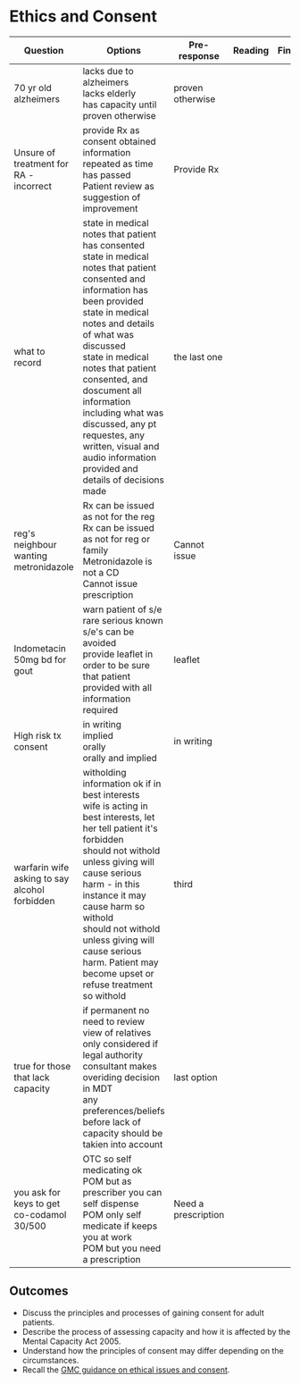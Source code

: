# Ethics and Consent

| Question | Options | Pre-response | Reading | Final |
| --- | --- | --- | --- | --- |
| 70 yr old alzheimers | lacks due to alzheimers<br>lacks elderly<br>has capacity until proven otherwise | proven otherwise | | |
| Unsure of treatment for RA - incorrect | provide Rx as consent obtained<br>information repeated as time has passed<br>Patient review as suggestion of improvement | Provide Rx | | |
| what to record | state in medical notes that patient has consented<br>state in medical notes that patient consented and information has been provided<br>state in medical notes and details of what was discussed<br>state in medical notes that patient consented, and doscument all information including what was discussed, any pt requestes, any written, visual and audio information provided and details of decisions made | the last one | | |
| reg's neighbour wanting metronidazole | Rx can be issued as not for the reg<br>Rx can be issued as not for reg or family<br>Metronidazole is not a CD<br>Cannot issue prescription | Cannot issue | | |
| Indometacin 50mg bd for gout | warn patient of s/e<br>rare serious known s/e's can be avoided<br>provide leaflet in order to be sure that patient provided with all information required | leaflet | | |
| High risk tx consent | in writing<br>implied<br>orally<br>orally and implied | in writing | | |
| warfarin wife asking to say alcohol forbidden | witholding information ok if in best interests<br>wife is acting in best interests, let her tell patient it's forbidden<br>should not withold unless giving will cause serious harm - in this instance it may cause harm so withold<br>should not withold unless giving will cause serious harm. Patient may become upset or refuse treatment so withold | third | | |
| true for those that lack capacity | if permanent no need to review<br>view of relatives only considered if legal authority<br>consultant makes overiding decision in MDT<br>any preferences/beliefs before lack of capacity should be takien into account | last option | | |
| you ask for keys to get co-codamol 30/500| OTC so self medicating ok<br>POM but as prescriber you can self dispense<br>POM only self medicate if keeps you at work<br>POM but you need a prescription | Need a prescription | | |

## Outcomes

- Discuss the principles and processes of gaining consent for adult patients.
- Describe the process of assessing capacity and how it is affected by the Mental Capacity Act 2005.
- Understand how the principles of consent may differ depending on the circumstances.
- Recall the [GMC guidance on ethical issues and consent](https://www.gmc-uk.org/ethical-guidance/ethical-guidance-for-doctors/decision-making-and-consent).